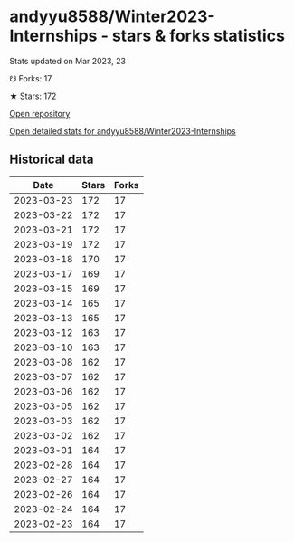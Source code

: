 # andyyu8588/Winter2023-Internships - stars & forks statistics

Stats updated on Mar 2023, 23

☋ Forks: 17

★ Stars: 172

[Open repository](https://github.com/andyyu8588/Winter2023-Internships)

[Open detailed stats for andyyu8588/Winter2023-Internships](https://reviewgithub.com/rep/andyyu8588/Winter2023-Internships)

## Historical data
| Date | Stars | Forks |
|------|-------|-------|
| 2023-03-23 | 172 | 17 | 
| 2023-03-22 | 172 | 17 | 
| 2023-03-21 | 172 | 17 | 
| 2023-03-19 | 172 | 17 | 
| 2023-03-18 | 170 | 17 | 
| 2023-03-17 | 169 | 17 | 
| 2023-03-15 | 169 | 17 | 
| 2023-03-14 | 165 | 17 | 
| 2023-03-13 | 165 | 17 | 
| 2023-03-12 | 163 | 17 | 
| 2023-03-10 | 163 | 17 | 
| 2023-03-08 | 162 | 17 | 
| 2023-03-07 | 162 | 17 | 
| 2023-03-06 | 162 | 17 | 
| 2023-03-05 | 162 | 17 | 
| 2023-03-03 | 162 | 17 | 
| 2023-03-02 | 162 | 17 | 
| 2023-03-01 | 164 | 17 | 
| 2023-02-28 | 164 | 17 | 
| 2023-02-27 | 164 | 17 | 
| 2023-02-26 | 164 | 17 | 
| 2023-02-24 | 164 | 17 | 
| 2023-02-23 | 164 | 17 | 

